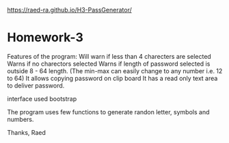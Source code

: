 https://raed-ra.github.io/H3-PassGenerator/

# Homework-3
Features of the program:
  Will warn if less than 4 charecters are selected
  Warns if no charectors selected
  Warns if length of password selected is outside 8 - 64 length. (The min-max can easily change to any number i.e. 12 to 64) 
  It allows copying password on clip board
  It has a read only text area to deliver password.

 interface used bootstrap
 
 The program uses few functions to generate randon letter, symbols and numbers.
 
 Thanks,
 Raed
